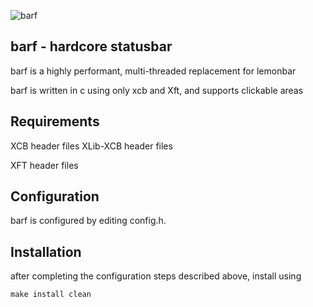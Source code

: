 ![barf](https://raw.github.com/kaiserschmarrn0/barf/master/barf.png)

barf - hardcore statusbar
-------------------------
barf is a highly performant, multi-threaded replacement for lemonbar

barf is written in c using only xcb and Xft, and supports clickable areas

Requirements
------------
XCB header files
XLib-XCB header files

XFT header files

Configuration
-------------
barf is configured by editing config.h.

Installation
------------
after completing the configuration steps described above, install using

	make install clean
